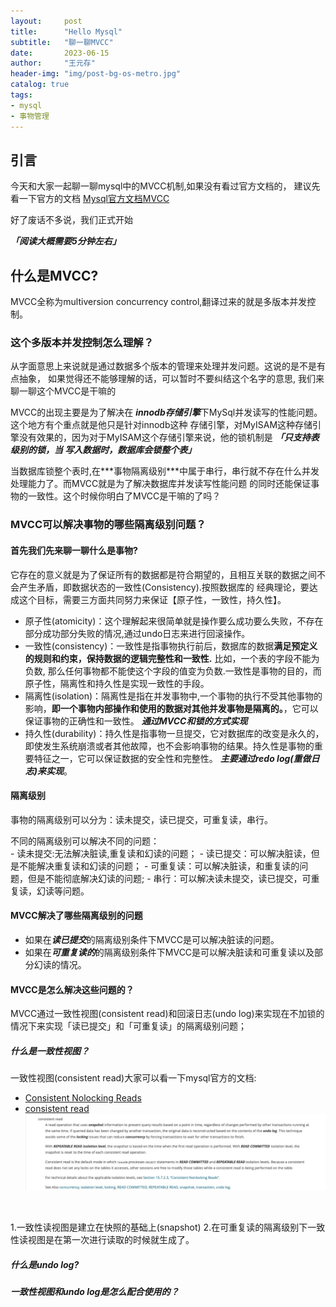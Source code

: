 ```yaml
---
layout:     post
title:      "Hello Mysql"
subtitle:   "聊一聊MVCC"
date:       2023-06-15
author:     "王元存"
header-img: "img/post-bg-os-metro.jpg"
catalog: true
tags:
- mysql
- 事物管理
---
```


引言
-----
今天和大家一起聊一聊mysql中的MVCC机制,如果没有看过官方文档的，
建议先看一下官方的文档 [Mysql官方文档MVCC](https://dev.mysql.com/doc/refman/8.0/en/innodb-multi-versioning.html) 

好了废话不多说，我们正式开始 

***「阅读大概需要5分钟左右」***




什么是MVCC?
------
MVCC全称为multiversion concurrency control,翻译过来的就是多版本并发控制。

### **这个多版本并发控制怎么理解？**
<p>从字面意思上来说就是通过数据多个版本的管理来处理并发问题。这说的是不是有点抽象，
如果觉得还不能够理解的话，可以暂时不要纠结这个名字的意思, 我们来聊一聊这个MVCC是干嘛的  </p>

MVCC的出现主要是为了解决在 ***innodb存储引擎***下MySql并发读写的性能问题。这个地方有个重点就是他只是针对innodb这种
存储引擎，对MyISAM这种存储引擎没有效果的，因为对于MyISAM这个存储引擎来说，他的锁机制是 ***「只支持表级别的锁，当
写入数据时，数据库会锁整个表」***
<p>
当数据库锁整个表时,在***事物隔离级别***中属于串行，串行就不存在什么并发处理能力了。而MVCC就是为了解决数据库并发读写性能问题
的同时还能保证事物的一致性。这个时候你明白了MVCC是干嘛的了吗？
</p>

### **MVCC可以解决事物的哪些隔离级别问题？**

#### 首先我们先来聊一聊**什么是事物?**

<p>
它存在的意义就是为了保证所有的数据都是符合期望的，且相互关联的数据之间不会产生矛盾，即数据状态的一致性(Consistency).按照数据库的
经典理论，要达成这个目标，需要三方面共同努力来保证【原子性，一致性，持久性】。
</p>

- 原子性(atomicity)：这个理解起来很简单就是操作要么成功要么失败，不存在部分成功部分失败的情况,通过undo日志来进行回滚操作。
- 一致性(consistency)：一致性是指事物执行前后，数据库的数据**满足预定义的规则和约束，保持数据的逻辑完整性和一致性.** 比如，一个表的字段不能为负数,
  那么任何事物都不能使这个字段的值变为负数.一致性是事物的目的，而原子性，隔离性和持久性是实现一致性的手段。
- 隔离性(isolation)：隔离性是指在并发事物中,一个事物的执行不受其他事物的影响，**即一个事物内部操作和使用的数据对其他并发事物是隔离的。**，它可以保证事物的正确性和一致性。
  ***通过MVCC和锁的方式实现***
- 持久性(durability)：持久性是指事物一旦提交，它对数据库的改变是永久的，即使发生系统崩溃或者其他故障，也不会影响事物的结果。持久性是事物的重要特征之一，它可以保证数据的安全性和完整性。
  ***主要通过redo log(重做日志)来实现***。

#### 隔离级别
<p>
事物的隔离级别可以分为：读未提交，读已提交，可重复读，串行。
</p>
不同的隔离级别可以解决不同的问题：<br>
- 读未提交:无法解决脏读,重复读和幻读的问题；
- 读已提交：可以解决脏读，但是不能解决重复读和幻读的问题；
- 可重复读：可以解决脏读，和重复读的问题，但是不能彻底解决幻读的问题;
- 串行：可以解决读未提交，读已提交，可重复读，幻读等问题。

#### MVCC解决了哪些隔离级别的问题
- 如果在***读已提交***的隔离级别条件下MVCC是可以解决脏读的问题。
- 如果在***可重复读的***的隔离级别条件下MVCC是可以解决脏读和可重复读以及部分幻读的情况。
#### MVCC是怎么解决这些问题的？
MVCC通过一致性视图(consistent read)和回滚日志(undo log)来实现在不加锁的情况下来实现「读已提交」和「可重复读」的隔离级别问题；
##### 什么是一致性视图？
一致性视图(consistent read)大家可以看一下mysql官方的文档:
- [Consistent Nolocking Reads](https://dev.mysql.com/doc/refman/8.0/en/innodb-consistent-read.html)
- [consistent read](https://dev.mysql.com/doc/refman/8.0/en/glossary.html#glos_consistent_read)
![](/img/mvcc-1.jpg)
</br>
<p>
1.一致性读视图是建立在快照的基础上(snapshot)
2.在可重复读的隔离级别下一致性读视图是在第一次进行读取的时候就生成了。

</p>



##### 什么是undo log?
##### 一致性视图和undo log是怎么配合使用的？




















